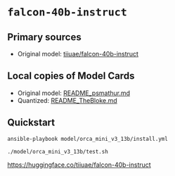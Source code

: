 # `falcon-40b-instruct`

## Primary sources

- Original model: [tiiuae/falcon-40b-instruct](https://huggingface.co/tiiuae/falcon-40b-instruct)
  <!-- This is a quantized model but it specifically mentions that it does NOT work with llama.cpp which means we can't use it, correct? -->
<!-- - Quantized: [TheBloke/falcon-40b-instruct-GGML](https://huggingface.co/TheBloke/falcon-40b-instruct-GGML) -->

## Local copies of Model Cards

- Original model: [README_psmathur.md](./README_psmathur.md)
- Quantized: [README_TheBloke.md](./README_TheBloke.md)

## Quickstart

```bash
ansible-playbook model/orca_mini_v3_13b/install.yml
```

```bash
./model/orca_mini_v3_13b/test.sh
```
https://huggingface.co/tiiuae/falcon-40b-instruct
